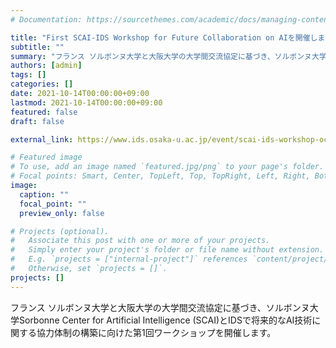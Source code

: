 ```yaml
---
# Documentation: https://sourcethemes.com/academic/docs/managing-content/

title: "First SCAI-IDS Workshop for Future Collaboration on AIを開催します"
subtitle: ""
summary: "フランス ソルボンヌ大学と大阪大学の大学間交流協定に基づき、ソルボンヌ大学Sorbonne Center for Artificial Intelligence (SCAI)とIDSで将来的なAI技術に関する協力体制の構築に向けた第1回ワークショップを開催します。 "
authors: [admin]
tags: []
categories: []
date: 2021-10-14T00:00:00+09:00
lastmod: 2021-10-14T00:00:00+09:00
featured: false
draft: false

external_link: https://www.ids.osaka-u.ac.jp/event/scai-ids-workshop-oct-2021/

# Featured image
# To use, add an image named `featured.jpg/png` to your page's folder.
# Focal points: Smart, Center, TopLeft, Top, TopRight, Left, Right, BottomLeft, Bottom, BottomRight.
image:
  caption: ""
  focal_point: ""
  preview_only: false

# Projects (optional).
#   Associate this post with one or more of your projects.
#   Simply enter your project's folder or file name without extension.
#   E.g. `projects = ["internal-project"]` references `content/project/deep-learning/index.md`.
#   Otherwise, set `projects = []`.
projects: []
---
```


フランス ソルボンヌ大学と大阪大学の大学間交流協定に基づき、ソルボンヌ大学Sorbonne Center for Artificial Intelligence (SCAI)とIDSで将来的なAI技術に関する協力体制の構築に向けた第1回ワークショップを開催します。 